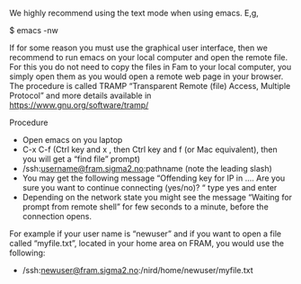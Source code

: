 We highly recommend using the text mode when using emacs. E,g,

$ emacs -nw

If for some reason you must use the graphical user interface, then we recommend to run emacs on your local computer and open the remote file. For this you do not need to copy the files in Fam to your local computer, you simply open them as you would open a remote web page in your browser. The procedure is called TRAMP “Transparent Remote (file) Access, Multiple Protocol”  and more details available in https://www.gnu.org/software/tramp/

Procedure
 * Open emacs on you laptop
 * C-x C-f   (Ctrl key and x , then Ctrl key and f  (or Mac equivalent), then you will get a “find file” prompt)
 * /ssh:username@fram.sigma2.no:pathname  (note the leading slash)
 * You may get the following message “Offending key for IP in …. Are you sure you want to continue connecting (yes/no)?  “ type yes and enter
 * Depending on the network state you might see the message “Waiting for prompt from remote shell” for few seconds to a minute, before the connection opens. 

For example if your user name is “newuser” and if you want to open a file called “myfile.txt”, located in your home area on FRAM, you would use the following:

 * /ssh:newuser@fram.sigma2.no:/nird/home/newuser/myfile.txt